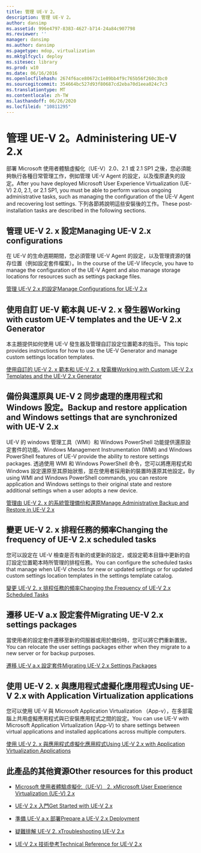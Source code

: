 ```yaml
---
title: 管理 UE-V 2。
description: 管理 UE-V 2。
author: dansimp
ms.assetid: 996e4797-8383-4627-b714-24a84c907798
ms.reviewer: ''
manager: dansimp
ms.author: dansimp
ms.pagetype: mdop, virtualization
ms.mktglfcycl: deploy
ms.sitesec: library
ms.prod: w10
ms.date: 06/16/2016
ms.openlocfilehash: 2674f6ace80672c1e89bb4f9c765b56f260c3bc0
ms.sourcegitcommit: 354664bc527d93f80687cd2eba70d1eea024c7c3
ms.translationtype: MT
ms.contentlocale: zh-TW
ms.lasthandoff: 06/26/2020
ms.locfileid: "10811295"
---
```

# <span data-ttu-id="d22a9-103">管理 UE-V 2。</span><span class="sxs-lookup"><span data-stu-id="d22a9-103">Administering UE-V 2.x</span></span>


<span data-ttu-id="d22a9-104">部署 Microsoft 使用者體驗虛擬化（UE-V）2.0、2.1 或 2.1 SP1 之後，您必須能夠執行各種日常管理工作，例如管理 UE-V Agent 的設定，以及復原遺失的設定。</span><span class="sxs-lookup"><span data-stu-id="d22a9-104">After you have deployed Microsoft User Experience Virtualization (UE-V) 2.0, 2.1, or 2.1 SP1, you must be able to perform various ongoing administrative tasks, such as managing the configuration of the UE-V Agent and recovering lost settings.</span></span> <span data-ttu-id="d22a9-105">下列各節將說明這些安裝後的工作。</span><span class="sxs-lookup"><span data-stu-id="d22a9-105">These post-installation tasks are described in the following sections.</span></span>

## <span data-ttu-id="d22a9-106">管理 UE-V 2. x 設定</span><span class="sxs-lookup"><span data-stu-id="d22a9-106">Managing UE-V 2.x configurations</span></span>


<span data-ttu-id="d22a9-107">在 UE-V 的生命週期期間，您必須管理 UE-V Agent 的設定，以及管理資源的儲存位置（例如設定套件檔案）。</span><span class="sxs-lookup"><span data-stu-id="d22a9-107">In the course of the UE-V lifecycle, you have to manage the configuration of the UE-V Agent and also manage storage locations for resources such as settings package files.</span></span>

[<span data-ttu-id="d22a9-108">管理 UE-V 2.x 的設定</span><span class="sxs-lookup"><span data-stu-id="d22a9-108">Manage Configurations for UE-V 2.x</span></span>](manage-configurations-for-ue-v-2x-new-uevv2.md)

## <span data-ttu-id="d22a9-109">使用自訂 UE-V 範本與 UE-V 2. x 發生器</span><span class="sxs-lookup"><span data-stu-id="d22a9-109">Working with custom UE-V templates and the UE-V 2.x Generator</span></span>


<span data-ttu-id="d22a9-110">本主題提供如何使用 UE-V 發生器及管理自訂設定位置範本的指示。</span><span class="sxs-lookup"><span data-stu-id="d22a9-110">This topic provides instructions for how to use the UE-V Generator and manage custom settings location templates.</span></span>

[<span data-ttu-id="d22a9-111">使用自訂的 UE-V 2. x 範本和 UE-V 2. x 發電機</span><span class="sxs-lookup"><span data-stu-id="d22a9-111">Working with Custom UE-V 2.x Templates and the UE-V 2.x Generator</span></span>](working-with-custom-ue-v-2x-templates-and-the-ue-v-2x-generator-new-uevv2.md)

## <span data-ttu-id="d22a9-112">備份與還原與 UE-V 2 同步處理的應用程式和 Windows 設定。</span><span class="sxs-lookup"><span data-stu-id="d22a9-112">Backup and restore application and Windows settings that are synchronized with UE-V 2.x</span></span>


<span data-ttu-id="d22a9-113">UE-V 的 windows 管理工具（WMI）和 Windows PowerShell 功能提供還原設定套件的功能。</span><span class="sxs-lookup"><span data-stu-id="d22a9-113">Windows Management Instrumentation (WMI) and Windows PowerShell features of UE-V provide the ability to restore settings packages.</span></span> <span data-ttu-id="d22a9-114">透過使用 WMI 和 Windows PowerShell 命令，您可以將應用程式和 Windows 設定還原至其原始狀態，並在使用者採用新的裝置時還原其他設定。</span><span class="sxs-lookup"><span data-stu-id="d22a9-114">By using WMI and Windows PowerShell commands, you can restore application and Windows settings to their original state and restore additional settings when a user adopts a new device.</span></span>

[<span data-ttu-id="d22a9-115">管理由 UE-V 2. x 的系統管理備份和還原</span><span class="sxs-lookup"><span data-stu-id="d22a9-115">Manage Administrative Backup and Restore in UE-V 2.x</span></span>](manage-administrative-backup-and-restore-in-ue-v-2x-new-topic-for-21.md)

## <span data-ttu-id="d22a9-116">變更 UE-V 2. x 排程任務的頻率</span><span class="sxs-lookup"><span data-stu-id="d22a9-116">Changing the frequency of UE-V 2.x scheduled tasks</span></span>


<span data-ttu-id="d22a9-117">您可以設定在 UE-V 檢查是否有新的或更新的設定，或設定範本目錄中更新的自訂設定位置範本時所管理的排程任務。</span><span class="sxs-lookup"><span data-stu-id="d22a9-117">You can configure the scheduled tasks that manage when UE-V checks for new or updated settings or for updated custom settings location templates in the settings template catalog.</span></span>

[<span data-ttu-id="d22a9-118">變更 UE-V 2. x 排程任務的頻率</span><span class="sxs-lookup"><span data-stu-id="d22a9-118">Changing the Frequency of UE-V 2.x Scheduled Tasks</span></span>](changing-the-frequency-of-ue-v-2x-scheduled-tasks-both-uevv2.md)

## <span data-ttu-id="d22a9-119">遷移 UE-V a.x 設定套件</span><span class="sxs-lookup"><span data-stu-id="d22a9-119">Migrating UE-V 2.x settings packages</span></span>


<span data-ttu-id="d22a9-120">當使用者的設定套件遷移至新的伺服器或用於備份時，您可以將它們重新置放。</span><span class="sxs-lookup"><span data-stu-id="d22a9-120">You can relocate the user settings packages either when they migrate to a new server or for backup purposes.</span></span>

[<span data-ttu-id="d22a9-121">遷移 UE-V a.x 設定套件</span><span class="sxs-lookup"><span data-stu-id="d22a9-121">Migrating UE-V 2.x Settings Packages</span></span>](migrating-ue-v-2x-settings-packages-both-uevv2.md)

## <span data-ttu-id="d22a9-122">使用 UE-V 2. x 與應用程式虛擬化應用程式</span><span class="sxs-lookup"><span data-stu-id="d22a9-122">Using UE-V 2.x with Application Virtualization applications</span></span>


<span data-ttu-id="d22a9-123">您可以使用 UE-V 與 Microsoft Application Virtualization （App-v），在多部電腦上共用虛擬應用程式與已安裝應用程式之間的設定。</span><span class="sxs-lookup"><span data-stu-id="d22a9-123">You can use UE-V with Microsoft Application Virtualization (App-V) to share settings between virtual applications and installed applications across multiple computers.</span></span>

[<span data-ttu-id="d22a9-124">使用 UE-V 2. x 與應用程式虛擬化應用程式</span><span class="sxs-lookup"><span data-stu-id="d22a9-124">Using UE-V 2.x with Application Virtualization Applications</span></span>](using-ue-v-2x-with-application-virtualization-applications-both-uevv2.md)

## <span data-ttu-id="d22a9-125">此產品的其他資源</span><span class="sxs-lookup"><span data-stu-id="d22a9-125">Other resources for this product</span></span>


-   [<span data-ttu-id="d22a9-126">Microsoft 使用者體驗虛擬化（UE-V） 2. x</span><span class="sxs-lookup"><span data-stu-id="d22a9-126">Microsoft User Experience Virtualization (UE-V) 2.x</span></span>](index.md)

-   [<span data-ttu-id="d22a9-127">UE-V 2.x 入門</span><span class="sxs-lookup"><span data-stu-id="d22a9-127">Get Started with UE-V 2.x</span></span>](get-started-with-ue-v-2x-new-uevv2.md)

-   [<span data-ttu-id="d22a9-128">準備 UE-V a.x 部署</span><span class="sxs-lookup"><span data-stu-id="d22a9-128">Prepare a UE-V 2.x Deployment</span></span>](prepare-a-ue-v-2x-deployment-new-uevv2.md)

-   [<span data-ttu-id="d22a9-129">疑難排解 UE-V 2. x</span><span class="sxs-lookup"><span data-stu-id="d22a9-129">Troubleshooting UE-V 2.x</span></span>](troubleshooting-ue-v-2x-both-uevv2.md)

-   [<span data-ttu-id="d22a9-130">UE-V 2.x 技術參考</span><span class="sxs-lookup"><span data-stu-id="d22a9-130">Technical Reference for UE-V 2.x</span></span>](technical-reference-for-ue-v-2x-both-uevv2.md)






 

 





